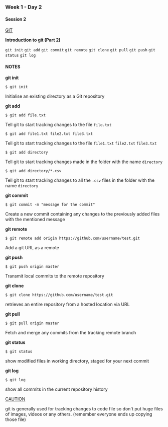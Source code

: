 ### Week 1 - Day 2

#### Session 2

[GIT](https://xkcd.com/1597/) 

**Introduction to git (Part 2)**

`git init` `git add` `git commit` `git remote` `git clone` `git pull` `git push` `git status` `git log`

#### NOTES

**git init**

```
$ git init
```

Initialise an existing directory as a Git repository

**git add**

```
$ git add file.txt
```

Tell git to start tracking changes to the file `file.txt`

```
$ git add file1.txt file2.txt file3.txt
```

Tell git to start tracking changes to the file `file1.txt` `file2.txt` `file3.txt`

```
$ git add directory
```

Tell git to start tracking changes made in the folder with the name `directory`

```
$ git add directory/*.csv
```

Tell git to start tracking changes to all the `.csv` files in the folder with the name `directory`

**git commit**

```
$ git commit -m "message for the commit"
```

Create a new commit containing any changes to the previously added files with the mentioned message 

**git remote**

```
$ git remote add origin https://github.com/username/test.git
```

Add a git URL as a remote

**git push**

```
$ git push origin master
```

Transmit local commits to the remote repository

**git clone**

```
$ git clone https://github.com/username/test.git
```

retrieves an entire repository from a hosted location via URL  

**git pull**

```
$ git pull origin master
```

Fetch and merge any commits from the tracking remote branch

**git status**

```
$ git status
```

show modified files in working directory, staged for your next commit

**git log**

```
$ git log
```

show all commits in the current repository history



<u>CAUTION</u>

git is generally used for tracking changes to code file so don't put huge files of images, videos or any others. (remember everyone ends up copying those file)